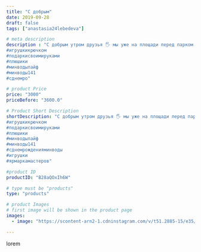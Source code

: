 ```yaml
---
title: "С добрым"
date: 2019-09-28
draft: false
tags: ["anastasia24lebedeva"]

# meta description
description : "С добрым утром друзья 🖐️ мы уже на площади перед парком готовимся к дню города))
#игрушкикрючком
#подаркисвоимируками
#плюшики
#минводылайф
#минводы141
#сднемро"

# product Price
price: "3000"
priceBefore: "3600.0"

# Product Short Description
shortDescription: "С добрым утром друзья 🖐️ мы уже на площади перед парком готовимся к дню города))
#игрушкикрючком
#подаркисвоимируками
#плюшики
#минводылайф
#минводы141
#сднемрожденияминводы
#игрушки
#ярмаркамастеров"

#product ID
productID: "B28aQOxIh6W"

# type must be "products"
type: "products"

# product Images
# first image will be shown in the product page
images:
  - image: "https://scontent-arn2-1.cdninstagram.com/v/t51.2885-15/e35/70117633_2428275580543135_3918718930467904647_n.jpg?se=7&tp=1&_nc_ht=scontent-arn2-1.cdninstagram.com&_nc_cat=107&_nc_ohc=s9gRDAEL6l0AX9jnXVZ&ccb=7-4&oh=2b2abaee542cbe7e36ab72bdea2ce540&oe=6082B9E9&ig_cache_key=MjE0MjcwMjk4NzI5OTEzNTEyNg%3D%3D.2-ccb7-4"

---
```

lorem
